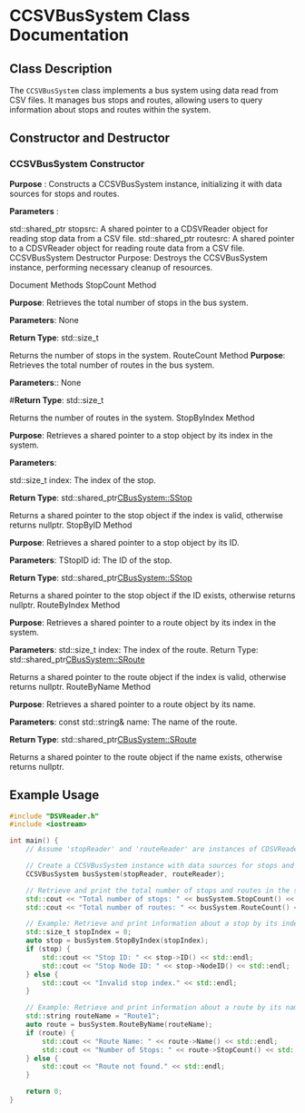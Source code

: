 # CCSVBusSystem Class Documentation
## Class Description

The `CCSVBusSystem` class implements a bus system using data read from CSV files. It manages bus stops and routes, allowing users to query information about stops and routes within the system.

## Constructor and Destructor
### CCSVBusSystem Constructor

**Purpose** : Constructs a CCSVBusSystem instance, initializing it with data sources for stops and routes.

**Parameters** :

std::shared_ptr<CDSVReader> stopsrc: A shared pointer to a CDSVReader object for reading stop data from a CSV file.
std::shared_ptr<CDSVReader> routesrc: A shared pointer to a CDSVReader object for reading route data from a CSV file.
CCSVBusSystem Destructor
Purpose: Destroys the CCSVBusSystem instance, performing necessary cleanup of resources.

Document Methods
StopCount Method

**Purpose**: Retrieves the total number of stops in the bus system.

**Parameters**: None

**Return Type**:
 std::size_t

Returns the number of stops in the system.
RouteCount Method
**Purpose**: Retrieves the total number of routes in the bus system.

**Parameters**::
 None

#**Return Type**:
 std::size_t

Returns the number of routes in the system.
StopByIndex Method

**Purpose**:
 Retrieves a shared pointer to a stop object by its index in the system.

**Parameters**:

std::size_t index: The index of the stop.

**Return Type**:
 std::shared_ptr<CBusSystem::SStop>

Returns a shared pointer to the stop object if the index is valid, otherwise returns nullptr.
StopByID Method

**Purpose**: 
Retrieves a shared pointer to a stop object by its ID.

**Parameters**:
TStopID id: The ID of the stop.

**Return Type**:
 std::shared_ptr<CBusSystem::SStop>

Returns a shared pointer to the stop object if the ID exists, otherwise returns nullptr.
RouteByIndex Method

**Purpose**:
 Retrieves a shared pointer to a route object by its index in the system.

**Parameters**:
std::size_t index: The index of the route.
Return Type: std::shared_ptr<CBusSystem::SRoute>

Returns a shared pointer to the route object if the index is valid, otherwise returns nullptr.
RouteByName Method

**Purpose**: Retrieves a shared pointer to a route object by its name.

**Parameters**:
const std::string& name: The name of the route.

**Return Type**:
 std::shared_ptr<CBusSystem::SRoute>

Returns a shared pointer to the route object if the name exists, otherwise returns nullptr.

## Example Usage

``` cpp #include "CSVBusSystem.h"
#include "DSVReader.h"
#include <iostream>

int main() {
    // Assume 'stopReader' and 'routeReader' are instances of CDSVReader initialized with appropriate data sources.

    // Create a CCSVBusSystem instance with data sources for stops and routes.
    CCSVBusSystem busSystem(stopReader, routeReader);

    // Retrieve and print the total number of stops and routes in the system.
    std::cout << "Total number of stops: " << busSystem.StopCount() << std::endl;
    std::cout << "Total number of routes: " << busSystem.RouteCount() << std::endl;

    // Example: Retrieve and print information about a stop by its index.
    std::size_t stopIndex = 0;
    auto stop = busSystem.StopByIndex(stopIndex);
    if (stop) {
        std::cout << "Stop ID: " << stop->ID() << std::endl;
        std::cout << "Stop Node ID: " << stop->NodeID() << std::endl;
    } else {
        std::cout << "Invalid stop index." << std::endl;
    }

    // Example: Retrieve and print information about a route by its name.
    std::string routeName = "Route1";
    auto route = busSystem.RouteByName(routeName);
    if (route) {
        std::cout << "Route Name: " << route->Name() << std::endl;
        std::cout << "Number of Stops: " << route->StopCount() << std::endl;
    } else {
        std::cout << "Route not found." << std::endl;
    }

    return 0;
}
```

